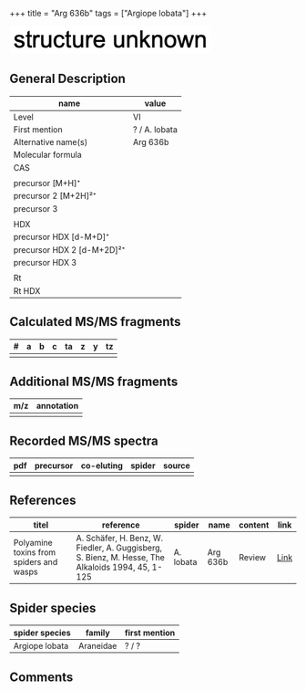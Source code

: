 +++
title = "Arg 636b"
tags = ["Argiope lobata"]
+++

![](/img/2.png)

## General Description

| name                       | value         |
|----------------------------|---------------|
| Level                      | VI            |
| First mention              | ? / A. lobata |
| Alternative name(s)        | Arg 636b      |
| Molecular formula          |               |
| CAS                        |               |
|                            |               |
| precursor   [M+H]⁺         |               |
| precursor 2 [M+2H]²⁺       |               |
| precursor 3                |               |
|                            |               |
| HDX                        |               |
| precursor HDX   [d-M+D]⁺   |               |
| precursor HDX 2 [d-M+2D]²⁺ |               |
| precursor HDX 3            |               |
|                            |               |
| Rt                         |               |
| Rt HDX                     |               |

## Calculated MS/MS fragments

| # | a | b | c | ta | z | y | tz |
|---|---|---|---|----|---|---|----|
|   |   |   |   |    |   |   |    |

## Additional MS/MS fragments

| m/z | annotation |
|-----|------------|
|     |            |

## Recorded MS/MS spectra

| pdf | precursor | co-eluting | spider | source |
|-----|-----------|------------|--------|--------|
|     |           |            |        |        |

## References

| titel                                                                                     | reference                                                                                         | spider     | name   | content          | link                                                  |
|-------------------------------------------------------------------------------------------|---------------------------------------------------------------------------------------------------|------------|--------|------------------|-------------------------------------------------------|
| Polyamine toxins from spiders and wasps                                                              | A. Schäfer, H. Benz, W. Fiedler, A. Guggisberg, S. Bienz, M. Hesse, The Alkaloids 1994, 45, 1-125             | A. lobata  | Arg 636b  | Review                           | [Link](https://doi.org/10.1016/S0099-9598(08)60276-X) |

## Spider species

| spider species | family    | first mention |
|----------------|-----------|---------------|
| Argiope lobata | Araneidae | ? / ?         |

## Comments